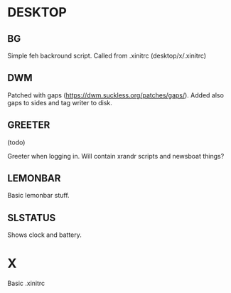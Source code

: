 # DESKTOP

## BG

Simple feh backround script. Called from .xinitrc (desktop/x/.xinitrc) 

## DWM

Patched with gaps (https://dwm.suckless.org/patches/gaps/). Added also gaps to sides and tag writer to disk.

## GREETER

(todo)

Greeter when logging in. Will contain xrandr scripts and newsboat things?

## LEMONBAR

Basic lemonbar stuff.

## SLSTATUS

Shows clock and battery.

# X

Basic .xinitrc
